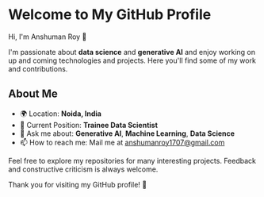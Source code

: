 # Welcome to My GitHub Profile

Hi, I'm Anshuman Roy 👋

I'm passionate about **data science** and **generative AI** and enjoy working on up and coming technologies and projects. Here you'll find some of my work and contributions.

## About Me

- 🌍 Location: **Noida, India**
- 💼 Current Position: **Trainee Data Scientist**
- 💬 Ask me about: **Generative AI**, **Machine Learning**, **Data Science**
- 📫 How to reach me: Mail me at [anshumanroy1707@gmail.com](url)


Feel free to explore my repositories for many interesting projects. Feedback and constructive criticism is always welcome. 

Thank you for visiting my GitHub profile! 🚀

<!---
AnshumanRoy/AnshumanRoy is a ✨ special ✨ repository because its `README.md` (this file) appears on your GitHub profile.
You can click the Preview link to take a look at your changes.
--->
